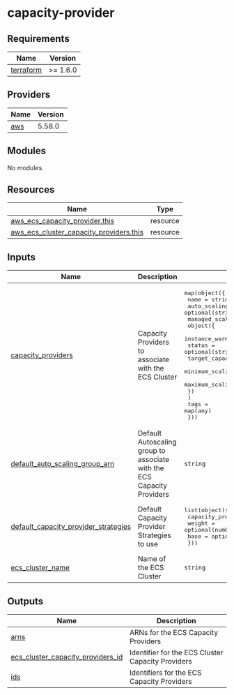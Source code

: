 <!-- BEGIN_TF_DOCS -->
# capacity-provider

## Requirements

| Name | Version |
|------|---------|
| <a name="requirement_terraform"></a> [terraform](#requirement\_terraform) | >= 1.6.0 |

## Providers

| Name | Version |
|------|---------|
| <a name="provider_aws"></a> [aws](#provider\_aws) | 5.58.0 |

## Modules

No modules.

## Resources

| Name | Type |
|------|------|
| [aws_ecs_capacity_provider.this](https://registry.terraform.io/providers/hashicorp/aws/latest/docs/resources/ecs_capacity_provider) | resource |
| [aws_ecs_cluster_capacity_providers.this](https://registry.terraform.io/providers/hashicorp/aws/latest/docs/resources/ecs_cluster_capacity_providers) | resource |

## Inputs

| Name | Description | Type | Default | Required |
|------|-------------|------|---------|:--------:|
| <a name="input_capacity_providers"></a> [capacity\_providers](#input\_capacity\_providers) | Capacity Providers to associate with the ECS Cluster | <pre>map(object({<br>    name                   = string<br>    auto_scaling_group_arn = optional(string)<br>    managed_scaling = optional(<br>      object({<br>        instance_warmup_period    = optional(number)<br>        status                    = optional(string)<br>        target_capacity           = optional(number)<br>        minimum_scaling_step_size = optional(number)<br>        maximum_scaling_step_size = optional(number)<br>      })<br>    )<br>    tags = map(any)<br>  }))</pre> | `{}` | no |
| <a name="input_default_auto_scaling_group_arn"></a> [default\_auto\_scaling\_group\_arn](#input\_default\_auto\_scaling\_group\_arn) | Default Autoscaling group to associate with the ECS Capacity Providers | `string` | n/a | yes |
| <a name="input_default_capacity_provider_strategies"></a> [default\_capacity\_provider\_strategies](#input\_default\_capacity\_provider\_strategies) | Default Capacity Provider Strategies to use | <pre>list(object({<br>    capacity_provider = string<br>    weight            = optional(number, 0)<br>    base              = optional(number, 0)<br>  }))</pre> | `[]` | no |
| <a name="input_ecs_cluster_name"></a> [ecs\_cluster\_name](#input\_ecs\_cluster\_name) | Name of the ECS Cluster | `string` | n/a | yes |

## Outputs

| Name | Description |
|------|-------------|
| <a name="output_arns"></a> [arns](#output\_arns) | ARNs for the ECS Capacity Providers |
| <a name="output_ecs_cluster_capacity_providers_id"></a> [ecs\_cluster\_capacity\_providers\_id](#output\_ecs\_cluster\_capacity\_providers\_id) | Identifier for the ECS Cluster Capacity Providers |
| <a name="output_ids"></a> [ids](#output\_ids) | Identifiers for the ECS Capacity Providers |
<!-- END_TF_DOCS -->

